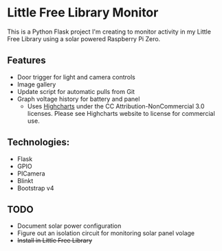 # Little Free Library Monitor

This is a Python Flask project I'm creating to monitor activity in my Little Free Library using a solar powered Raspberry Pi Zero.

## Features
- Door trigger for light and camera controls
- Image gallery
- Update script for automatic pulls from Git
- Graph voltage history for battery and panel
  - Uses [Highcharts](https://www.highcharts.com) under the CC Attribution-NonCommercial 3.0 licenses.  Please see Highcharts website to license for commercial use.

## Technologies:
- Flask
- GPIO
- PICamera
- Blinkt
- Bootstrap v4

## TODO
- Document solar power configuration
- Figure out an isolation circuit for monitoring solar panel volage
- ~~Install in Little Free Library~~